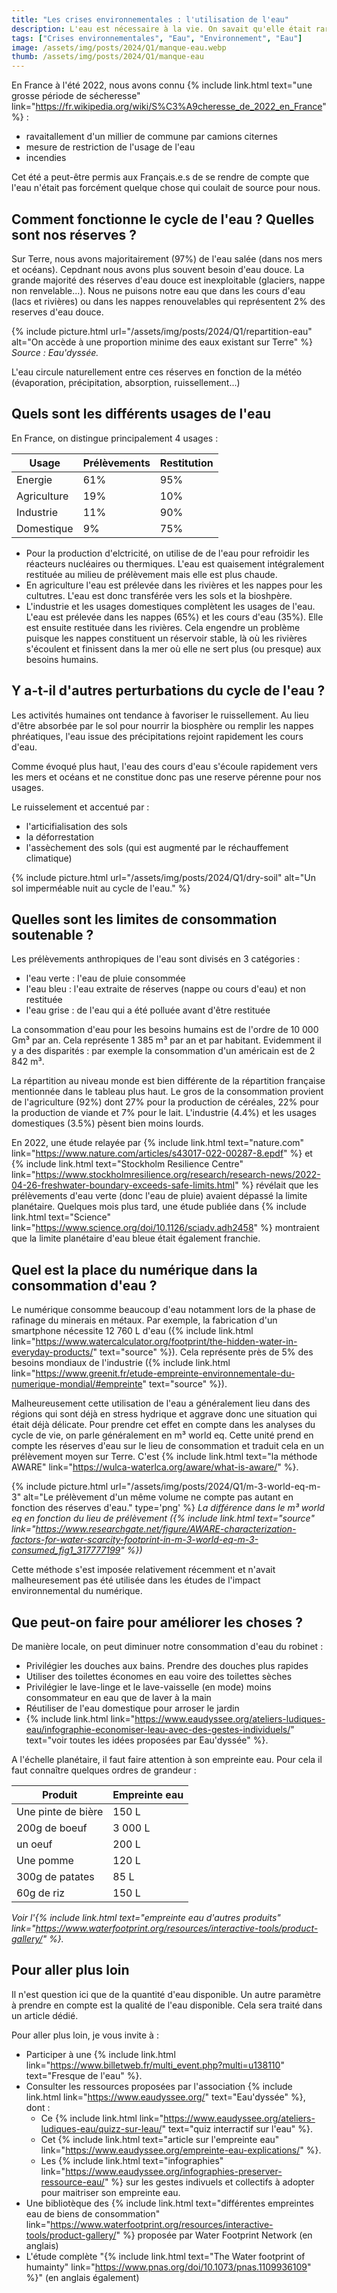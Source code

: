 ```yaml
---
title: "Les crises environnementales : l'utilisation de l'eau"
description: L'eau est nécessaire à la vie. On savait qu'elle était rare dans certaines régions du monde... maintenant même sous nos lattitudes, elle est devenue un sujet de préoccupation.
tags: ["Crises environnementales", "Eau", "Environnement", "Eau"]
image: /assets/img/posts/2024/Q1/manque-eau.webp
thumb: /assets/img/posts/2024/Q1/manque-eau
---
```


En France à l'été 2022, nous avons connu {% include link.html text="une grosse période de sécheresse" link="https://fr.wikipedia.org/wiki/S%C3%A9cheresse_de_2022_en_France" %} :
- ravaitallement d'un millier de commune par camions citernes
- mesure de restriction de l'usage de l'eau
- incendies

Cet été a peut-être permis aux Français.e.s de se rendre de compte que l'eau n'était pas forcément quelque chose qui coulait de source pour nous. 

## Comment fonctionne le cycle de l'eau ? Quelles sont nos réserves ?

Sur Terre, nous avons majoritairement (97%) de l'eau salée (dans nos mers et océans). Cepdnant nous avons plus souvent besoin d'eau douce. La grande majorité des réserves d'eau douce est inexploitable (glaciers, nappe non renvelable...). Nous ne puisons notre eau que dans les cours d'eau (lacs et rivières) ou dans les nappes renouvelables qui représentent 2% des reserves d'eau douce.

{% include picture.html 
    url="/assets/img/posts/2024/Q1/repartition-eau"
    alt="On accède à une proportion minime des eaux existant sur Terre"
%}
*Source : Eau'dyssée.*

L'eau circule naturellement entre ces réserves en fonction de la météo (évaporation, précipitation, absorption, ruissellement...)

## Quels sont les différents usages de l'eau

En France, on distingue principalement 4 usages :

| Usage       | Prélèvements | Restitution |
|-------------|--------------|-------------|
| Energie     | 61%          | 95%         |
| Agriculture | 19%          | 10%         |
| Industrie   | 11%          | 90%         |
| Domestique  | 9%           | 75%         |

- Pour la production d'elctricité, on utilise de de l'eau pour refroidir les réacteurs nucléaires ou thermiques. L'eau est quaisement intégralement restituée au milieu de prélèvement mais elle est plus chaude.
- En agriculture l'eau est prélevée dans les rivières et les nappes pour les cultutres. L'eau est donc transférée vers les sols et la bioshpère.
- L'industrie et les usages domestiques complètent les usages de l'eau. L'eau est prélevée dans les nappes (65%) et les cours d'eau (35%). Elle est ensuite restituée dans les rivières. Cela engendre un problème puisque les nappes constituent un réservoir stable, là où les rivières s'écoulent et finissent dans la mer où elle ne sert plus (ou presque) aux besoins humains.

## Y a-t-il d'autres perturbations du cycle de l'eau ?

Les activités humaines ont tendance à favoriser le ruissellement. Au lieu d'être absorbée par le sol pour nourrir la biosphère ou remplir les nappes phréatiques, l'eau issue des précipitations rejoint rapidement les cours d'eau.

Comme évoqué plus haut, l'eau des cours d'eau s'écoule rapidement vers les mers et océans et ne constitue donc pas une reserve pérenne pour nos usages.

Le ruisselement et accentué par :
- l'articifialisation des sols
- la déforrestation
- l'assèchement des sols (qui est augmenté par le réchauffement climatique)

{% include picture.html 
    url="/assets/img/posts/2024/Q1/dry-soil"
    alt="Un sol imperméable nuit au cycle de l'eau."
%}

## Quelles sont les limites de consommation soutenable ?

Les prélèvements anthropiques de l'eau sont divisés en 3 catégories : 
- l'eau verte : l'eau de pluie consommée
- l'eau bleu : l'eau extraite de réserves (nappe ou cours d'eau) et non restituée
- l'eau grise : de l'eau qui a été polluée avant d'être restituée

La consommation d'eau pour les besoins humains est de l'ordre de 10 000 Gm³ par an. Cela représente 1 385 m³ par an et par habitant. Evidemment il y a des disparités : par exemple la consommation d'un américain est de 2 842 m³.

La répartition au niveau monde est bien différente de la répartition française mentionnée dans le tableau plus haut. Le gros de la consommation provient de l'agriculture (92%) dont 27% pour la production de céréales, 22% pour la production de viande et 7% pour le lait. L'industrie (4.4%) et les usages domestiques (3.5%) pèsent bien moins lourds.

En 2022, une étude relayée par {% include link.html text="nature.com" link="https://www.nature.com/articles/s43017-022-00287-8.epdf" %} et {% include link.html text="Stockholm Resilience Centre" link="https://www.stockholmresilience.org/research/research-news/2022-04-26-freshwater-boundary-exceeds-safe-limits.html" %} révélait que les prélèvements d'eau verte (donc l'eau de pluie) avaient dépassé la limite planétaire. Quelques mois plus tard, une étude publiée dans {% include link.html text="Science" link="https://www.science.org/doi/10.1126/sciadv.adh2458" %} montraient que la limite planétaire d'eau bleue était également franchie.

## Quel est la place du numérique dans la consommation d'eau ?

Le numérique consomme beaucoup d'eau notamment lors de la phase de rafinage du minerais en métaux. Par exemple, la fabrication d'un smartphone nécessite 12 760 L d'eau ({% include link.html link="https://www.watercalculator.org/footprint/the-hidden-water-in-everyday-products/" text="source" %}).
Cela représente près de 5% des besoins mondiaux de l'industrie ({% include link.html link="https://www.greenit.fr/etude-empreinte-environnementale-du-numerique-mondial/#empreinte" text="source" %}).

Malheureusement cette utilisation de l'eau a généralement lieu dans des régions qui sont déjà en stress hydrique et aggrave donc une situation qui était déjà délicate. Pour prendre cet effet en compte dans les analyses du cycle de vie, on parle généralement en m³ world eq. Cette unité prend en compte les réserves d'eau sur le lieu de consommation et traduit cela en un prélèvement moyen sur Terre. C'est {% include link.html text="la méthode AWARE" link="https://wulca-waterlca.org/aware/what-is-aware/" %}.

{% include picture.html 
    url="/assets/img/posts/2024/Q1/m-3-world-eq-m-3"
    alt="Le prélèvement d'un même volume ne compte pas autant en fonction des réserves d'eau."
    type='png'
%}
*La différence dans le m³ world eq en fonction du lieu de prélèvement ({% include link.html text="source" link="https://www.researchgate.net/figure/AWARE-characterization-factors-for-water-scarcity-footprint-in-m-3-world-eq-m-3-consumed_fig1_317777199" %})*

Cette méthode s'est imposée relativement récemment et n'avait malheuresement pas été utilisée dans les études de l'impact environnemental du numérique.

## Que peut-on faire pour améliorer les choses ?

De manière locale, on peut diminuer notre consommation d'eau du robinet :
- Privilégier les douches aux bains. Prendre des douches plus rapides
- Utiliser des toilettes économes en eau voire des toilettes sèches
- Privilégier le lave-linge et le lave-vaisselle (en mode) moins consommateur en eau que de laver à la main
- Réutiliser de l'eau domestique pour arroser le jardin
- {% include link.html link="https://www.eaudyssee.org/ateliers-ludiques-eau/infographie-economiser-leau-avec-des-gestes-individuels/" text="voir toutes les idées proposées par Eau'dyssée" %}.

A l'échelle planétaire, il faut faire attention à son empreinte eau. Pour cela il faut connaître quelques ordres de grandeur :

| Produit            | Empreinte eau |
|--------------------|---------------|
| Une pinte de bière | 150 L         |
| 200g de boeuf      | 3 000 L       |
| un oeuf            | 200 L         |
| Une pomme          | 120 L         |
| 300g de patates    | 85 L          |
| 60g de riz         | 150 L         |

*Voir l'{% include link.html text="empreinte eau d'autres produits" link="https://www.waterfootprint.org/resources/interactive-tools/product-gallery/" %}.*

## Pour aller plus loin

Il n'est question ici que de la quantité d'eau disponible. Un autre paramètre à prendre en compte est la qualité de l'eau disponible. Cela sera traité dans un article dédié.

Pour aller plus loin, je vous invite à :
- Participer à une {% include link.html link="https://www.billetweb.fr/multi_event.php?multi=u138110" text="Fresque de l'eau" %}.
- Consulter les ressources proposées par l'association {% include link.html link="https://www.eaudyssee.org/" text="Eau'dyssée" %}, dont :
  - Ce {% include link.html link="https://www.eaudyssee.org/ateliers-ludiques-eau/quizz-sur-leau/" text="quiz interractif sur l'eau" %}.
  - Cet {% include link.html text="article sur l'empreinte eau" link="https://www.eaudyssee.org/empreinte-eau-explications/" %}.
  - Les {% include link.html text="infographies" link="https://www.eaudyssee.org/infographies-preserver-ressource-eau/" %} sur les gestes indivuels et collectifs à adopter pour maitriser son empreinte eau.
- Une bibliotèque des {% include link.html text="différentes empreintes eau de biens de consommation" link="https://www.waterfootprint.org/resources/interactive-tools/product-gallery/" %} proposée par Water Footprint Network (en anglais)
- L'étude complète "{% include link.html text="The Water footprint of humainty" link="https://www.pnas.org/doi/10.1073/pnas.1109936109" %}" (en anglais également)

